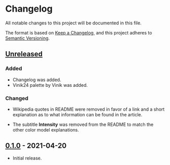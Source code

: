 # Changelog

All notable changes to this project will be documented in this file.

The format is based on [Keep a Changelog](https://keepachangelog.com/en/1.0.0/),
and this project adheres to
[Semantic Versioning](https://semver.org/spec/v2.0.0.html).

## [Unreleased]

### Added

- Changelog was added.
- Vinik24 palette by Vinik was added.

### Changed

- Wikipedia quotes in README were removed in favor of a link and a short
  explanation as to what information can be found in the article.

- The subtitle **Intensity** was removed from the README to match the other
  color model explanations.

## [0.1.0] - 2021-04-20

- Initial release.

[Unreleased]: https://github.com/pegasus-toolset/color
[0.1.0]: https://github.com/pegasus-toolset/color/releases/tag/v0.1.0
